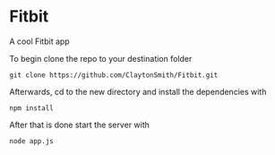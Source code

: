 # Fitbit
A cool Fitbit app

To begin clone the repo to your destination folder 

`git clone https://github.com/ClaytonSmith/Fitbit.git`

Afterwards, cd to the new directory and install the dependencies with

`npm install`

After that is done start the server with 

`node app.js`
